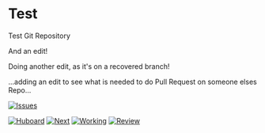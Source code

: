 # Test
Test Git Repository

And an edit!

Doing another edit, as it's on a recovered branch!

...adding an edit to see what is needed to do Pull Request on someone elses Repo...

[![Issues](https://img.shields.io/github/issues/Seahermit/Test.svg?label=Issues)](https://github.com/Seahermit/Test/issues)

[![Huboard](https://img.shields.io/badge/Hu-Board-7965cc.svg)](https://huboard.com/Seahermit/Test)
[![Next](https://img.shields.io/github/issues-raw/Seahermit/Test/1%20-%20Next.svg?label=Next)](https://huboard.com/Seahermit/Test)
[![Working](https://img.shields.io/github/issues-raw/Seahermit/Test/2%20-%20Working%20%3c%3d%2011.svg?label=Working)](https://huboard.com/Seahermit/Test)
[![Review](https://img.shields.io/github/issues-raw/Seahermit/Test/3%20-%20Review.svg?label=Review)](https://huboard.com/Seahermit/Test)

